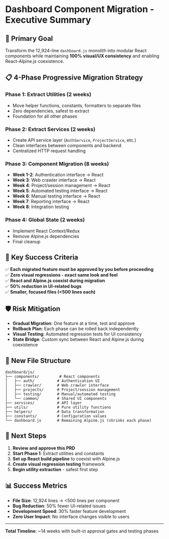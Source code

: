# Dashboard Component Migration - Executive Summary

## 🎯 **Primary Goal**
Transform the 12,924-line `dashboard.js` monolith into modular React components while maintaining **100% visual/UX consistency** and enabling React-Alpine.js coexistence.

## 📋 **4-Phase Progressive Migration Strategy**

### **Phase 1: Extract Utilities (2 weeks)**
- Move helper functions, constants, formatters to separate files
- Zero dependencies, safest to extract
- Foundation for all other phases

### **Phase 2: Extract Services (2 weeks)** 
- Create API service layer (`AuthService`, `ProjectService`, etc.)
- Clean interfaces between components and backend
- Centralized HTTP request handling

### **Phase 3: Component Migration (8 weeks)**
- **Week 1-2**: Authentication interface → React
- **Week 3**: Web crawler interface → React  
- **Week 4**: Project/session management → React
- **Week 5**: Automated testing interface → React
- **Week 6**: Manual testing interface → React
- **Week 7**: Reporting interface → React
- **Week 8**: Integration testing

### **Phase 4: Global State (2 weeks)**
- Implement React Context/Redux
- Remove Alpine.js dependencies
- Final cleanup

## 🔑 **Key Success Criteria**

✅ **Each migrated feature must be approved by you before proceeding**  
✅ **Zero visual regressions - exact same look and feel**  
✅ **React and Alpine.js coexist during migration**  
✅ **50% reduction in UI-related bugs**  
✅ **Smaller, focused files (<500 lines each)**  

## 🛡️ **Risk Mitigation**

- **Gradual Migration**: One feature at a time, test and approve
- **Rollback Plan**: Each phase can be rolled back independently  
- **Visual Testing**: Automated regression tests for UI consistency
- **State Bridge**: Custom sync between React and Alpine.js during coexistence

## 📁 **New File Structure**
```
dashboard/js/
├── components/         # React components
│   ├── auth/          # Authentication UI
│   ├── crawler/       # Web crawler interface  
│   ├── projects/      # Project/session management
│   ├── testing/       # Manual/automated testing
│   └── common/        # Shared UI components
├── services/          # API layer
├── utils/             # Pure utility functions
├── helpers/           # Data transformation
├── constants/         # Configuration values
└── dashboard.js       # Remaining Alpine.js (shrinks each phase)
```

## 🚀 **Next Steps**

1. **Review and approve this PRD** 
2. **Start Phase 1**: Extract utilities and constants
3. **Set up React build pipeline** to coexist with Alpine.js
4. **Create visual regression testing** framework
5. **Begin utility extraction** - safest first step

## 📊 **Success Metrics**

- **File Size**: 12,924 lines → <500 lines per component
- **Bug Reduction**: 50% fewer UI-related issues  
- **Development Speed**: 30% faster feature development
- **Zero User Impact**: No interface changes visible to users

---
**Total Timeline**: ~14 weeks with built-in approval gates and testing phases 